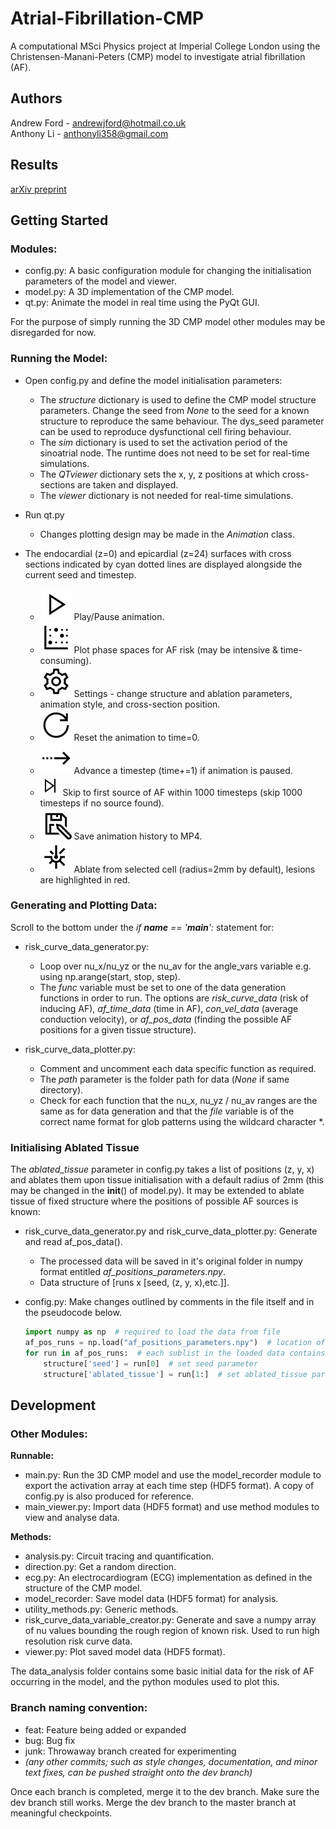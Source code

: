 # Atrial-Fibrillation-CMP

A computational MSci Physics project at Imperial College London using the Christensen-Manani-Peters (CMP) model to investigate atrial fibrillation (AF). 
 
## Authors 
Andrew Ford - andrewjford@hotmail.co.uk  
Anthony Li - anthonyli358@gmail.com   

## Results
[arXiv preprint](https://arxiv.org/abs/1810.12062)

## Getting Started
### Modules:
- config.py: A basic configuration module for changing the initialisation parameters of the model and viewer.
- model.py: A 3D implementation of the CMP model.
- qt.py: Animate the model in real time using the PyQt GUI.

For the purpose of simply running the 3D CMP model other modules may be disregarded for now.

### Running the Model:
- Open config.py and define the model initialisation parameters:
  - The *structure* dictionary is used to define the CMP model structure parameters. Change the seed from *None* to the seed for a known structure to reproduce the same behaviour. The dys_seed parameter can be used to reproduce dysfunctional cell firing behaviour.
  - The *sim* dictionary is used to set the activation period of the sinoatrial node. The runtime does not need to be set for real-time simulations.
  - The *QTviewer* dictionary sets the x, y, z positions at which cross-sections are taken and displayed.
  - The *viewer* dictionary is not needed for real-time simulations.
  
- Run qt.py
  - Changes plotting design may be made in the *Animation* class.

- The endocardial (z=0) and epicardial (z=24) surfaces with cross sections indicated by cyan dotted lines are displayed alongside the current seed and timestep.
  - ![alt text](icons/icons8-play-50.png) Play/Pause animation.
  - ![alt text](icons/icons8-heat-map-50.png) Plot phase spaces for AF risk (may be intensive & time-consuming).
  - ![alt text](icons/icons8-settings-50.png) Settings - change structure and ablation parameters, animation style, and cross-section position.
  - ![alt text](icons/icons8-reset-50.png) Reset the animation to time=0.
  - ![alt text](icons/icons8-advance-50.png) Advance a timestep (time+=1) if animation is paused.
  - ![alt text](icons/icons8-end-32.png) Skip to first source of AF within 1000 timesteps (skip 1000 timesteps if no source found).
  - ![alt text](icons/icons8-save-as-50.png) Save animation history to MP4.
  - ![alt text](icons/icons8-laser-beam-50.png) Ablate from selected cell (radius=2mm by default), lesions are highlighted in red.
 
### Generating and Plotting Data:

Scroll to the bottom under the *if __name__ == '__main__':* statement for:

- risk_curve_data_generator.py: 
    - Loop over nu_x/nu_yz or the nu_av for the angle_vars variable e.g. using np.arange(start, stop, step).
    - The *func* variable must be set to one of the data generation functions in order to run. The options are *risk_curve_data* (risk of inducing AF), *af_time_data* (time in AF), *con_vel_data* (average conduction velocity), or *af_pos_data* (finding the possible AF positions for a given tissue structure).

- risk_curve_data_plotter.py:
    - Comment and uncomment each data specific function as required.
    - The *path* parameter is the folder path for data (*None* if same directory). 
    - Check for each function that the nu_x, nu_yz / nu_av ranges are the same as for data generation and that the *file* variable is of the correct name format for glob patterns using the wildcard character *.

### Initialising Ablated Tissue

The *ablated_tissue* parameter in config.py takes a list of positions (z, y, x) and ablates them upon tissue initialisation with a default radius of 2mm (this may be changed in the __init__() of model.py). It may be extended to ablate tissue of fixed structure where the positions of possible AF sources is known:

- risk_curve_data_generator.py and risk_curve_data_plotter.py: Generate and read af_pos_data().
    - The processed data will be saved in it's original folder in numpy format entitled *af_positions_parameters.npy*.
    - Data structure of [runs x [seed, (z, y, x),etc.]].

- config.py: Make changes outlined by comments in the file itself and in the pseudocode below.

    ```python
    import numpy as np  # required to load the data from file
    af_pos_runs = np.load("af_positions_parameters.npy")  # location of processed data
    for run in af_pos_runs:  # each sublist in the loaded data contains a run with a different tissue structure (seed)
        structure['seed'] = run[0]  # set seed parameter
        structure['ablated_tissue'] = run[1:]  # set ablated_tissue parameter
    ```

## Development 
### Other Modules:
**Runnable:**
- main.py: Run the 3D CMP model and use the model_recorder module to export the activation array at each time step (HDF5 format). A copy of config.py is also produced for reference.
- main_viewer.py: Import data (HDF5 format) and use method modules to view and analyse data.

**Methods:**
- analysis.py: Circuit tracing and quantification.
- direction.py: Get a random direction.
- ecg.py: An electrocardiogram (ECG) implementation as defined in the structure of the CMP model.
- model_recorder: Save model data (HDF5 format) for analysis.
- utility_methods.py: Generic methods.
- risk_curve_data_variable_creator.py: Generate and save a numpy array of nu values bounding the rough region of known risk. Used to run high resolution risk curve data.
- viewer.py: Plot saved model data (HDF5 format).

The data_analysis folder contains some basic initial data for the risk of AF occurring in the model, and the python modules used to plot this.

### Branch naming convention: 
- feat: Feature being added or expanded  
- bug: Bug fix   
- junk: Throwaway branch created for experimenting   
- *(any other commits; such as style changes, documentation, and minor text fixes, can be pushed straight onto the dev branch)* 
 
Once each branch is completed, merge it to the dev branch. Make sure the dev branch still works. Merge the dev branch to the master branch at meaningful checkpoints.
